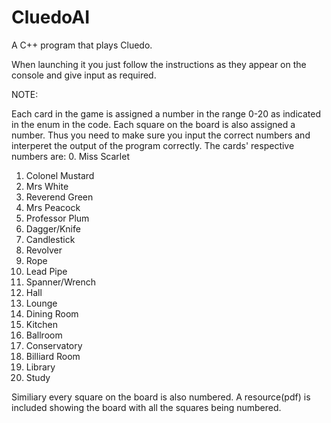 # CluedoAI
A C++ program that plays Cluedo.

When launching it you just follow the instructions as they appear on the console and give input as required.

NOTE:

Each card in the game is assigned a number in the range 0-20 as indicated in the enum in the code. Each square on the board is also assigned a number. Thus you need to make sure you input the correct numbers and interperet the output of the program correctly. The cards' respective numbers are:
0. 	Miss Scarlet
1. 	Colonel Mustard
2. 	Mrs White
3. 	Reverend Green
4.	Mrs Peacock
5. 	Professor Plum 
6.	Dagger/Knife
7.	Candlestick
8.	Revolver
9.	Rope
10.	Lead Pipe
11.	Spanner/Wrench
12.	Hall
13.	Lounge
14.	Dining Room
15.	Kitchen
16.	Ballroom
17.	Conservatory
18.	Billiard Room
19.	Library
20.	Study

Similiary every square on the board is also numbered. A resource(pdf) is included showing the board with all the squares being numbered.
